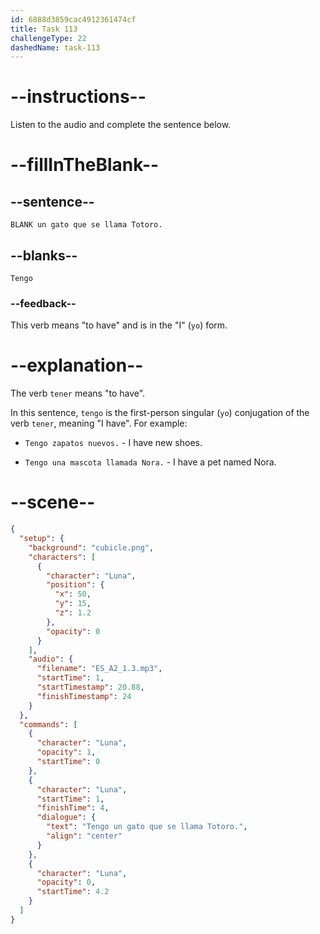 ```yaml
---
id: 6888d3859cac4912361474cf
title: Task 113
challengeType: 22
dashedName: task-113
---
```


<!-- Luna: Tengo un gato que se llama Totoro. -->

# --instructions--

Listen to the audio and complete the sentence below.

# --fillInTheBlank--

## --sentence--

`BLANK un gato que se llama Totoro.`

## --blanks--

`Tengo`

### --feedback--

This verb means "to have" and is in the "I" (`yo`) form.

# --explanation--

The verb `tener` means "to have".

In this sentence, `tengo` is the first-person singular (`yo`) conjugation of the verb `tener`, meaning "I have". For example:

- `Tengo zapatos nuevos.` - I have new shoes.

- `Tengo una mascota llamada Nora.` - I have a pet named Nora.

# --scene--

```json
{
  "setup": {
    "background": "cubicle.png",
    "characters": [
      {
        "character": "Luna",
        "position": {
          "x": 50,
          "y": 15,
          "z": 1.2
        },
        "opacity": 0
      }
    ],
    "audio": {
      "filename": "ES_A2_1.3.mp3",
      "startTime": 1,
      "startTimestamp": 20.88,
      "finishTimestamp": 24
    }
  },
  "commands": [
    {
      "character": "Luna",
      "opacity": 1,
      "startTime": 0
    },
    {
      "character": "Luna",
      "startTime": 1,
      "finishTime": 4,
      "dialogue": {
        "text": "Tengo un gato que se llama Totoro.",
        "align": "center"
      }
    },
    {
      "character": "Luna",
      "opacity": 0,
      "startTime": 4.2
    }
  ]
}
```
